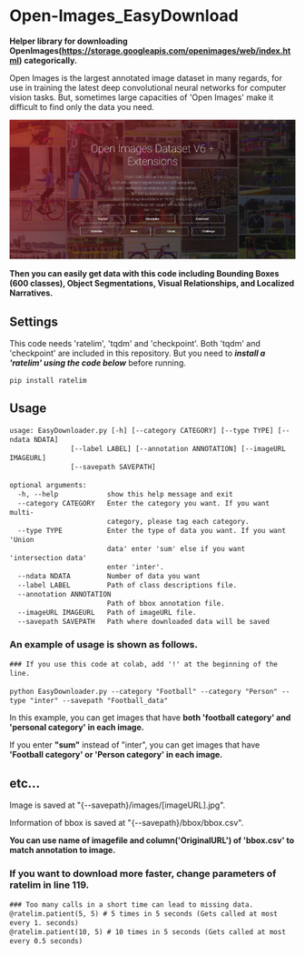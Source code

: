 # Open-Images_EasyDownload
**Helper library for downloading OpenImages(https://storage.googleapis.com/openimages/web/index.html) categorically.**

Open Images is the largest annotated image dataset in many regards, for use in training the latest deep convolutional neural networks for computer vision tasks. But, sometimes large capacities of 'Open Images' make it difficult to find only the data you need.

![OpenImages](image1.png)

**Then you can easily get data with this code including Bounding Boxes (600 classes), Object Segmentations, Visual Relationships, and Localized Narratives.**

## Settings
This code needs 'ratelim', 'tqdm' and 'checkpoint'. Both 'tqdm' and 'checkpoint' are included in this repository. But you need to ***install a 'ratelim' using the code below*** before running.
```
pip install ratelim
```

## Usage

```
usage: EasyDownloader.py [-h] [--category CATEGORY] [--type TYPE] [--ndata NDATA]
               [--label LABEL] [--annotation ANNOTATION] [--imageURL IMAGEURL]
               [--savepath SAVEPATH]
  
optional arguments:
  -h, --help            show this help message and exit
  --category CATEGORY   Enter the category you want. If you want multi-
                        category, please tag each category.
  --type TYPE           Enter the type of data you want. If you want 'Union
                        data' enter 'sum' else if you want 'intersection data'
                        enter 'inter'.
  --ndata NDATA         Number of data you want
  --label LABEL         Path of class descriptions file.
  --annotation ANNOTATION
                        Path of bbox annotation file.
  --imageURL IMAGEURL   Path of imageURL file.
  --savepath SAVEPATH   Path where downloaded data will be saved
```
### An example of usage is shown as follows.
```
### If you use this code at colab, add '!' at the beginning of the line.

python EasyDownloader.py --category "Football" --category "Person" --type "inter" --savepath "Football_data"
```
In this example, you can get images that have **both 'football category' and 'personal category' in each image.**

If you enter **"sum"** instead of "inter", you can get images that have **'Football category' or 'Person category' in each image.**

## etc...
Image is saved at "{--savepath}/images/[imageURL].jpg".

Information of bbox is saved at "{--savepath}/bbox/bbox.csv".

**You can use name of imagefile and column('OriginalURL') of 'bbox.csv' to match annotation to image.**

### If you want to download more faster, change parameters of ratelim in line 119.
```
### Too many calls in a short time can lead to missing data.
@ratelim.patient(5, 5) # 5 times in 5 seconds (Gets called at most every 1. seconds)
@ratelim.patient(10, 5) # 10 times in 5 seconds (Gets called at most every 0.5 seconds)
```
